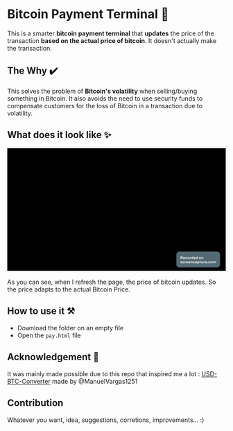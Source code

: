 # Bitcoin Payment Terminal 💸

This is a smarter **bitcoin payment terminal** that **updates** the price of the transaction **based on the actual price of bitcoin**. It doesn't actually make the transaction.

## The Why ✔️

This solves the problem of **Bitcoin's volatility** when selling/buying something in Bitcoin. It also avoids the need to use security funds to compensate customers for the loss of Bitcoin in a transaction due to volatility.

## What does it look like ✨

![](bit.gif)

As you can see, when I refresh the page, the price of bitcoin updates. So the price adapts to the actual Bitcoin Price. 

## How to use it ⚒️

- Download the folder on an empty file
- Open the ```pay.html``` file

## Acknowledgement 🙏

It was mainly made possible due to this repo that inspired me a lot :  [USD-BTC-Converter](https://github.com/ManuelVargas1251/USD-BTC-Converter) made by @ManuelVargas1251

## Contribution

Whatever you want, idea, suggestions, corretions, improvements... :)
